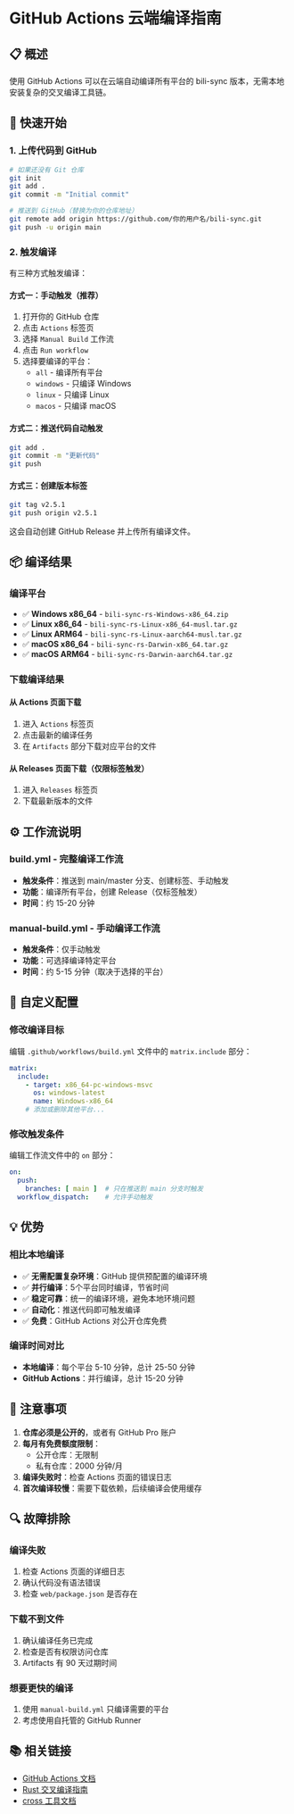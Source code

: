 # GitHub Actions 云端编译指南

## 📋 概述

使用 GitHub Actions 可以在云端自动编译所有平台的 bili-sync 版本，无需本地安装复杂的交叉编译工具链。

## 🚀 快速开始

### 1. 上传代码到 GitHub

```bash
# 如果还没有 Git 仓库
git init
git add .
git commit -m "Initial commit"

# 推送到 GitHub（替换为你的仓库地址）
git remote add origin https://github.com/你的用户名/bili-sync.git
git push -u origin main
```

### 2. 触发编译

有三种方式触发编译：

#### 方式一：手动触发（推荐）
1. 打开你的 GitHub 仓库
2. 点击 `Actions` 标签页
3. 选择 `Manual Build` 工作流
4. 点击 `Run workflow`
5. 选择要编译的平台：
   - `all` - 编译所有平台
   - `windows` - 只编译 Windows
   - `linux` - 只编译 Linux
   - `macos` - 只编译 macOS

#### 方式二：推送代码自动触发
```bash
git add .
git commit -m "更新代码"
git push
```

#### 方式三：创建版本标签
```bash
git tag v2.5.1
git push origin v2.5.1
```
这会自动创建 GitHub Release 并上传所有编译文件。

## 📦 编译结果

### 编译平台
- ✅ **Windows x86_64** - `bili-sync-rs-Windows-x86_64.zip`
- ✅ **Linux x86_64** - `bili-sync-rs-Linux-x86_64-musl.tar.gz`
- ✅ **Linux ARM64** - `bili-sync-rs-Linux-aarch64-musl.tar.gz`
- ✅ **macOS x86_64** - `bili-sync-rs-Darwin-x86_64.tar.gz`
- ✅ **macOS ARM64** - `bili-sync-rs-Darwin-aarch64.tar.gz`

### 下载编译结果

#### 从 Actions 页面下载
1. 进入 `Actions` 标签页
2. 点击最新的编译任务
3. 在 `Artifacts` 部分下载对应平台的文件

#### 从 Releases 页面下载（仅限标签触发）
1. 进入 `Releases` 标签页
2. 下载最新版本的文件

## ⚙️ 工作流说明

### build.yml - 完整编译工作流
- **触发条件**：推送到 main/master 分支、创建标签、手动触发
- **功能**：编译所有平台，创建 Release（仅标签触发）
- **时间**：约 15-20 分钟

### manual-build.yml - 手动编译工作流
- **触发条件**：仅手动触发
- **功能**：可选择编译特定平台
- **时间**：约 5-15 分钟（取决于选择的平台）

## 🔧 自定义配置

### 修改编译目标
编辑 `.github/workflows/build.yml` 文件中的 `matrix.include` 部分：

```yaml
matrix:
  include:
    - target: x86_64-pc-windows-msvc
      os: windows-latest
      name: Windows-x86_64
    # 添加或删除其他平台...
```

### 修改触发条件
编辑工作流文件中的 `on` 部分：

```yaml
on:
  push:
    branches: [ main ]  # 只在推送到 main 分支时触发
  workflow_dispatch:    # 允许手动触发
```

## 💡 优势

### 相比本地编译
- ✅ **无需配置复杂环境**：GitHub 提供预配置的编译环境
- ✅ **并行编译**：5个平台同时编译，节省时间
- ✅ **稳定可靠**：统一的编译环境，避免本地环境问题
- ✅ **自动化**：推送代码即可触发编译
- ✅ **免费**：GitHub Actions 对公开仓库免费

### 编译时间对比
- **本地编译**：每个平台 5-10 分钟，总计 25-50 分钟
- **GitHub Actions**：并行编译，总计 15-20 分钟

## 🚨 注意事项

1. **仓库必须是公开的**，或者有 GitHub Pro 账户
2. **每月有免费额度限制**：
   - 公开仓库：无限制
   - 私有仓库：2000 分钟/月
3. **编译失败时**：检查 Actions 页面的错误日志
4. **首次编译较慢**：需要下载依赖，后续编译会使用缓存

## 🔍 故障排除

### 编译失败
1. 检查 Actions 页面的详细日志
2. 确认代码没有语法错误
3. 检查 `web/package.json` 是否存在

### 下载不到文件
1. 确认编译任务已完成
2. 检查是否有权限访问仓库
3. Artifacts 有 90 天过期时间

### 想要更快的编译
1. 使用 `manual-build.yml` 只编译需要的平台
2. 考虑使用自托管的 GitHub Runner

## 📚 相关链接

- [GitHub Actions 文档](https://docs.github.com/en/actions)
- [Rust 交叉编译指南](https://rust-lang.github.io/rustup/cross-compilation.html)
- [cross 工具文档](https://github.com/cross-rs/cross) 